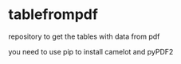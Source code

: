 # tablefrompdf
repository to get the tables with data from pdf

you need to use pip to install camelot and pyPDF2